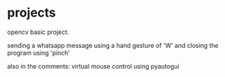 # projects

opencv basic project.

sending a whatsapp message using a hand gesture of 'W' and closing the program using 'pinch'

also in the comments: virtual mouse control using pyautogui

